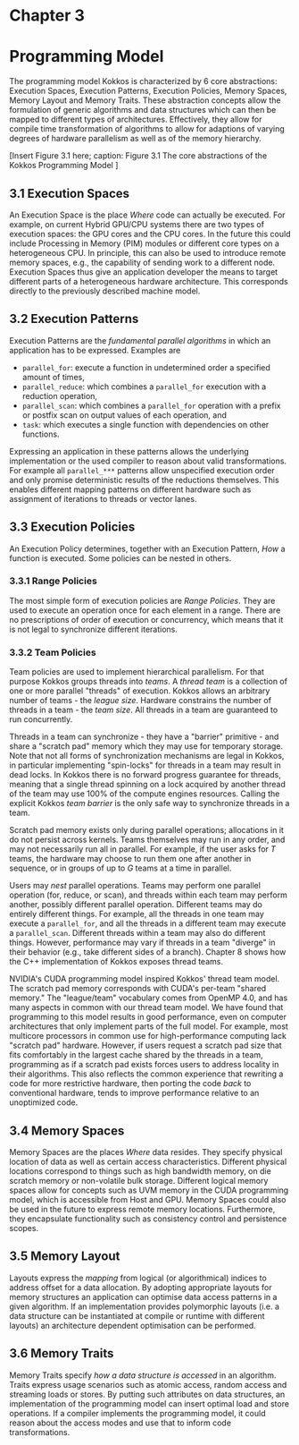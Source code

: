 # Chapter 3

# Programming Model

The programming model Kokkos is characterized by 6 core abstractions: Execution Spaces, Execution Patterns, Execution Policies, Memory Spaces, Memory Layout and Memory Traits. These abstraction concepts allow the formulation of generic algorithms and data structures which can then be mapped to different types of architectures. Effectively, they allow for compile time transformation of algorithms to allow for adaptions of varying degrees of hardware parallelism as well as of the memory hierarchy.

[Insert Figure 3.1 here; caption: Figure 3.1 The core abstractions of the Kokkos Programming Model ]

## 3.1 Execution Spaces

An Execution Space is the place _Where_ code can actually be executed. For example, on current Hybrid GPU/CPU systems there are two types of execution spaces: the GPU cores and the CPU cores. In the future this could include Processing in Memory (PIM) modules or different core types on a heterogeneous CPU. In principle, this can also be used to introduce remote memory spaces, e.g., the capability of sending work to a different node. Execution Spaces thus give an application developer the means to target different parts of a heterogeneous hardware architecture. This corresponds directly to the previously described machine model.

## 3.2 Execution Patterns

Execution Patterns are the _fundamental parallel algorithms_ in which an application has to be expressed. Examples are

* `parallel_for`: execute a function in undetermined order a specified amount of times, 
* `parallel_reduce`: which combines a `parallel_for` execution with a reduction operation, 
* `parallel_scan`: which combines a `parallel_for` operation with a prefix or postfix scan on output values of each operation, and 
* `task`: which executes a single function with dependencies on other functions. 

Expressing an application in these patterns allows the underlying implementation or the used compiler to reason about valid transformations. For example all `parallel_***` patterns allow unspecified execution order and only promise deterministic results of the reductions themselves. This enables different mapping patterns on different hardware such as assignment of iterations to threads or vector lanes.

## 3.3 Execution Policies

An Execution Policy determines, together with an Execution Pattern, _How_ a function is executed. Some policies can be nested in others.

### 3.3.1 Range Policies

The most simple form of execution policies are _Range Policies_. They are used to execute an operation once for each element in a range. There are no prescriptions of order of execution or concurrency, which means that it is not legal to synchronize different iterations.

### 3.3.2 Team Policies

Team policies are used to implement hierarchical parallelism. For that purpose Kokkos groups threads into _teams_. A _thread team_ is a collection of one or more parallel "threads" of execution. Kokkos allows an arbitrary number of teams - the _league size_. Hardware constrains the number of threads in a team - the _team size_. All threads in a team are guaranteed to run concurrently.

Threads in a team can synchronize - they have a "barrier" primitive - and share a "scratch pad" memory which they may use for temporary storage. Note that not all forms of synchronization mechanisms are legal in Kokkos, in particular implementing "spin-locks" for threads in a team may result in dead locks. In Kokkos there is no forward progress guarantee for threads, meaning that a single thread spinning on a lock acquired by another thread of the team may use 100% of the compute engines resources. Calling the explicit Kokkos _team barrier_ is the only safe way to synchronize threads in a team.

Scratch pad memory exists only during parallel operations; allocations in it do not persist across kernels. Teams themselves may run in any order, and may not necessarily run all in parallel. For example, if the user asks for _T_ teams, the hardware may choose to run them one after another in sequence, or in groups of up to _G_ teams at a time in parallel.

Users may _nest_ parallel operations. Teams may perform one parallel operation (for, reduce, or scan), and threads within each team may perform another, possibly different parallel operation. Different teams may do entirely different things. For example, all the threads in one team may execute a `parallel_for`, and all the threads in a different team may execute a `parallel_scan`. Different threads within a team may also do different things. However, performance may vary if threads in a team "diverge" in their behavior (e.g., take different sides of a branch). Chapter 8 shows how the C++ implementation of Kokkos exposes thread teams.

NVIDIA's CUDA programming model inspired Kokkos' thread team model. The scratch pad memory corresponds with CUDA's per-team "shared memory." The "league/team" vocabulary comes from OpenMP 4.0, and has many aspects in common with our thread team model. We have found that programming to this model results in good performance, even on computer architectures that only implement parts of the full model. For example, most multicore processors in common use for high-performance computing lack "scratch pad" hardware. However, if users request a scratch pad size that fits comfortably in the largest cache shared by the threads in a team, programming as if a scratch pad exists forces users to address locality in their algorithms. This also reflects the common experience that rewriting a code for more restrictive hardware, then porting the code _back_ to conventional hardware, tends to improve performance relative to an unoptimized code.

## 3.4 Memory Spaces

Memory Spaces are the places _Where_ data resides. They specify physical location of data as well as certain access characteristics. Different physical locations correspond to things such as high bandwidth memory, on die scratch memory or non-volatile bulk storage. Different logical memory spaces allow for concepts such as UVM memory in the CUDA programming model, which is accessible from Host and GPU. Memory Spaces could also be used in the future to express remote memory locations. Furthermore, they encapsulate functionality such as consistency control and persistence scopes.

## 3.5 Memory Layout

Layouts express the _mapping_ from logical (or algorithmical) indices to address offset for a data allocation. By adopting appropriate layouts for memory structures an application can optimise data access patterns in a given algorithm. If an implementation provides polymorphic layouts (i.e. a data structure can be instantiated at compile or runtime with different layouts) an architecture dependent optimisation can be performed.

## 3.6 Memory Traits

Memory Traits specify _how a data structure is accessed_ in an algorithm. Traits express usage scenarios such as atomic access, random access and streaming loads or stores. By putting such attributes on data structures, an implementation of the programming model can insert optimal load and store operations. If a compiler implements the programming model, it could reason about the access modes and use that to inform code transformations.
